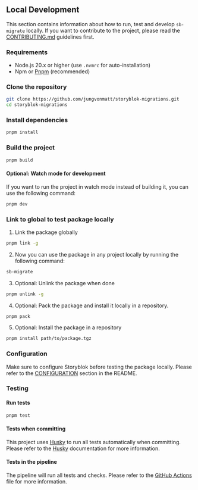 ## Local Development

This section contains information about how to run, test and develop `sb-migrate` locally. If you want to contribute to the project, please read the [CONTRIBUTING.md](CONTRIBUTING.md) guidelines first.

### Requirements

- Node.js 20.x or higher (use `.nvmrc` for auto-installation)
- Npm or [Pnpm](https://pnpm.io/installation) (recommended)

### Clone the repository

```bash
git clone https://github.com/jungvonmatt/storyblok-migrations.git
cd storyblok-migrations
```

### Install dependencies

```bash
pnpm install
```

### Build the project

```bash
pnpm build
```

#### Optional: Watch mode for development

If you want to run the project in watch mode instead of building it, you can use the following command:

```bash
pnpm dev
```

### Link to global to test package locally

1. Link the package globally

```bash
pnpm link -g
```

2. Now you can use the package in any project locally by running the following command:

```bash
sb-migrate
```

3. Optional: Unlink the package when done

```bash
pnpm unlink -g
```

4. Optional: Pack the package and install it locally in a repository.

```bash
pnpm pack
```

5. Optional: Install the package in a repository

```bash
pnpm install path/to/package.tgz
```

### Configuration

Make sure to configure Storyblok before testing the package locally. Please refer to the [CONFIGURATION](README.md#configuration) section in the README.

### Testing

#### Run tests

```bash
pnpm test
```

#### Tests when committing

This project uses [Husky](https://typicode.github.io/husky/#/) to run all tests automatically when committing. Please refer to the [Husky](https://typicode.github.io/husky/#/) documentation for more information.

#### Tests in the pipeline

The pipeline will run all tests and checks. Please refer to the [GitHub Actions](.github/workflows/test.yaml) file for more information.
